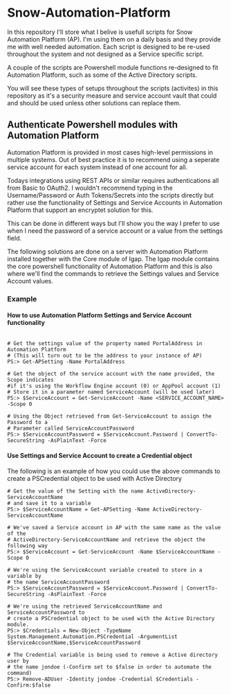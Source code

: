 # Snow-Automation-Platform
In this repository I'll store what I belive is usefull scripts for Snow Automation Platform (AP). I'm using them on a daily basis and they provide me with well needed automation. Each script is designed to be re-used throughout the system and not designed as a Service specific script.

A couple of the scripts are Powershell module functions re-designed to fit Automation Platform, such as some of the Active Directory scripts. 

You will see these types of setups throughout the scripts (activites) in this repository as it's a security measure and service account vault that could and should be used unless other solutions can replace them. 

## Authenticate Powershell modules with Automation Platform
Automation Platform is provided in most cases high-level permissions in multiple systems. Out of best practice it is to recommend using a seperate service account for each system instead of one account for all. 

Todays integrations using REST APIs or similar requires authentications all from Basic to OAuth2. I wouldn't recommend typing in the Username/Password or Auth Tokens/Secrets into the scripts directly but rather use the functionality of Settings and Service Accounts in Automation Platform that support an encryptet solution for this. 

This can be done in different ways but I'll show you the way I prefer to use when I need the password of a service account or a value from the settings field. 

The following solutions are done on a server with Automation Platform installed together with the Core module of Igap. The Igap module contains the core powershell functionality of Automation Platform and this is also where we'll find the commands to retrieve the Settings values and Service Account values. 

### Example
#### How to use Automation Platform Settings and Service Account functionality
```

# Get the settings value of the property named PortalAddress in Automation Platform 
# (This will turn out to be the address to your instance of AP)
PS:> Get-APSetting -Name PortalAddress

# Get the object of the service account with the name provided, the Scope indicates 
#if it's using the Workflow Engine account (0) or AppPool account (1)
# Store it in a parameter named ServiceAccount (will be used later)
PS:> $ServiceAccount = Get-ServiceAccount -Name <SERVICE_ACCOUNT_NAME> -Scope 0

# Using the Object retrieved from Get-ServiceAccount to assign the Password to a 
# Parameter called ServiceAccountPassword
PS:> $ServiceAccountPassword = $ServiceAccount.Password | ConvertTo-SecureString -AsPlainText -Force

```

#### Use Settings and Service Account to create a Credential object
The following is an example of how you could use the above commands to create a PSCredential object to be used with Active Directory

```
# Get the value of the Setting with the name ActiveDirectory-ServiceAccountName 
# and save it to a variable
PS:> $ServiceAccountName = Get-APSetting -Name ActiveDirectory-ServiceAccountName

# We've saved a Service account in AP with the same name as the value of the 
# ActiveDirectory-ServiceAccountName and retrieve the object the following way
PS:> $ServiceAccount = Get-ServiceAccount -Name $ServiceAccountName -Scope 0

# We're using the ServiceAccount variable created to store in a variable by
# the name ServiceAccountPassword
PS:> $ServiceAccountPassword = $ServiceAccount.Password | ConvertTo-SecureString -AsPlainText -Force

# We're using the retrieved ServiceAccountName and ServiceAccountPassword to 
# create a PSCredential object to be used with the Active Directory module.
PS:> $Credentials = New-Object -TypeName System.Management.Automation.PSCredential -ArgumentList $ServiceAccountName,$ServiceAccountPassword

# The Credential variable is being used to remove a Active directory user by 
# the name jondoe (-Confirm set to $false in order to automate the command)
PS:> Remove-ADUser -Identity jondoe -Credential $Credentials -Confirm:$false

```

